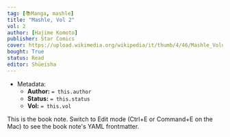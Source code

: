 ```yaml
---
tag: [📚Manga, mashle]
title: "Mashle, Vol 2"
vol: 2
author: [Hajime Komoto]
publisher: Star Comics
cover: https://upload.wikimedia.org/wikipedia/it/thumb/4/46/Mashle_Volume_1.jpg/394px-Mashle_Volume_1.jpg
bought: True
status: Read
editor: Shūeisha
---
```



- Metadata:
	- **Author:** `= this.author`
	- **Status:** `= this.status`
	- **Vol:** `= this.vol`

This is the book note. Switch to Edit mode (Ctrl+E or Command+E on the Mac) to see the book note's YAML frontmatter.